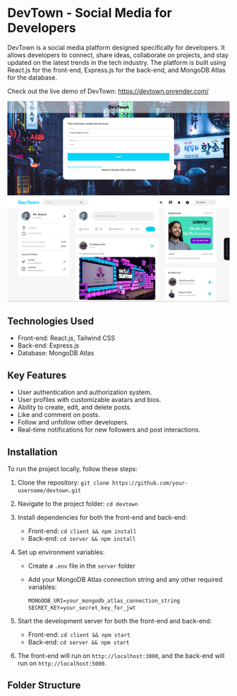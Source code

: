 # DevTown - Social Media for Developers

DevTown is a social media platform designed specifically for developers. It allows developers to connect, share ideas, collaborate on projects, and stay updated on the latest trends in the tech industry. The platform is built using React.js for the front-end, Express.js for the back-end, and MongoDB Atlas for the database.

Check out the live demo of DevTown: https://devtown.onrender.com/

![mainpg](./LOGIN.png)
![mainpg](./M.png)


## Technologies Used

- Front-end: React.js, Tailwind CSS
- Back-end: Express.js
- Database: MongoDB Atlas

## Key Features

- User authentication and authorization system.
- User profiles with customizable avatars and bios.
- Ability to create, edit, and delete posts.
- Like and comment on posts.
- Follow and unfollow other developers.
- Real-time notifications for new followers and post interactions.

## Installation

To run the project locally, follow these steps:

1. Clone the repository: `git clone https://github.com/your-username/devtown.git`
2. Navigate to the project folder: `cd devtown`
3. Install dependencies for both the front-end and back-end:
   - Front-end: `cd client && npm install`
   - Back-end: `cd server && npm install`
4. Set up environment variables:
   - Create a `.env` file in the `server` folder
   - Add your MongoDB Atlas connection string and any other required variables:

     ```
     MONGODB_URI=your_mongodb_atlas_connection_string
     SECRET_KEY=your_secret_key_for_jwt
     ```

5. Start the development server for both the front-end and back-end:
   - Front-end: `cd client && npm start`
   - Back-end: `cd server && npm start`
6. The front-end will run on `http://localhost:3000`, and the back-end will run on `http://localhost:5000`.

## Folder Structure


